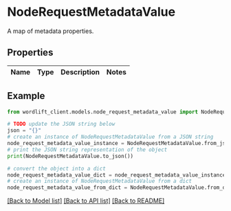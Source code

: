 # NodeRequestMetadataValue

A map of metadata properties.

## Properties

Name | Type | Description | Notes
------------ | ------------- | ------------- | -------------

## Example

```python
from wordlift_client.models.node_request_metadata_value import NodeRequestMetadataValue

# TODO update the JSON string below
json = "{}"
# create an instance of NodeRequestMetadataValue from a JSON string
node_request_metadata_value_instance = NodeRequestMetadataValue.from_json(json)
# print the JSON string representation of the object
print(NodeRequestMetadataValue.to_json())

# convert the object into a dict
node_request_metadata_value_dict = node_request_metadata_value_instance.to_dict()
# create an instance of NodeRequestMetadataValue from a dict
node_request_metadata_value_from_dict = NodeRequestMetadataValue.from_dict(node_request_metadata_value_dict)
```
[[Back to Model list]](../README.md#documentation-for-models) [[Back to API list]](../README.md#documentation-for-api-endpoints) [[Back to README]](../README.md)


